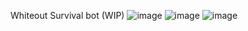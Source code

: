 Whiteout Survival bot (WIP)
![image](https://github.com/user-attachments/assets/4162b0a8-9a97-49d8-bee0-4494e95affcd)
![image](https://github.com/user-attachments/assets/2fcac2d9-6483-474f-bcb3-3db09340263e)
![image](https://github.com/user-attachments/assets/7eee7dfc-2ebb-48ef-a396-167851ea8e90)
